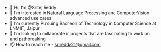 - 👋 Hi, I’m @Sritej Reddy
- 👀 I’m interested in Natural Language Processing and ComputerVision advanced use cases
- 🌱 I’m currently Pursuing Bacheolr of Technology in Computer Science at LNMIIT, Jaipur
- 💞️ I’m looking to collaborate in projects that are fascinating to work on and pathbreaking
- 📫 How to reach me - srireddy21@gmail.com

<!---
Sritej26/Sritej26 is a ✨ special ✨ repository because its `README.md` (this file) appears on your GitHub profile.
You can click the Preview link to take a look at your changes.
--->
